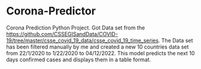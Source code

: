 # Corona-Predictor
Corona Prediction Python Project. 
Got Data set from the https://github.com/CSSEGISandData/COVID-19/tree/master/csse_covid_19_data/csse_covid_19_time_series.
The Data set has been filtered manually by me and created a new 10 countries data set from 22/1/2020 to 1/22/2020 to 04/12/2022.
This model predicts the next 10 days confirmed cases and displays them in a table format.




 
